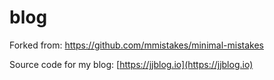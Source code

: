 # blog
Forked from: https://github.com/mmistakes/minimal-mistakes

Source code for my blog: [https://jjblog.io](https://jjblog.io)
